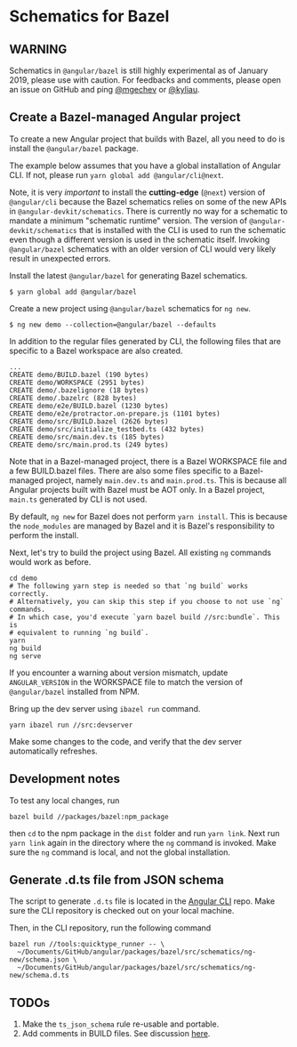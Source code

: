 # Schematics for Bazel

## WARNING

Schematics in `@angular/bazel` is still highly experimental as of January 2019,
please use with caution. For feedbacks and comments, please open an issue on
GitHub and ping [@mgechev](https://github.com/mgechev) or
[@kyliau](https://github.com/kyliau).

## Create a Bazel-managed Angular project

To create a new Angular project that builds with Bazel, all you need to do is install the `@angular/bazel` package.

The example below assumes that you have a global installation of Angular CLI.
If not, please run `yarn global add @angular/cli@next`.

Note, it is very *important* to install the **cutting-edge** (`@next`) version of
`@angular/cli` because the Bazel schematics relies on some of the new APIs in
`@angular-devkit/schematics`. There is currently no way for a schematic to
mandate a minimum "schematic runtime" version. The version of
`@angular-devkit/schematics` that is installed with the CLI is used to run the
schematic even though a different version is used in the schematic itself.
Invoking `@angular/bazel` schematics with an older version of CLI would very
likely result in unexpected errors.

Install the latest `@angular/bazel` for generating Bazel schematics.

```
$ yarn global add @angular/bazel
```

Create a new project using `@angular/bazel` schematics for `ng new`.

```
$ ng new demo --collection=@angular/bazel --defaults
```

In addition to the regular files generated by CLI, the following files that are
specific to a Bazel workspace are also created.

```
...
CREATE demo/BUILD.bazel (190 bytes)
CREATE demo/WORKSPACE (2951 bytes)
CREATE demo/.bazelignore (18 bytes)
CREATE demo/.bazelrc (828 bytes)
CREATE demo/e2e/BUILD.bazel (1230 bytes)
CREATE demo/e2e/protractor.on-prepare.js (1101 bytes)
CREATE demo/src/BUILD.bazel (2626 bytes)
CREATE demo/src/initialize_testbed.ts (432 bytes)
CREATE demo/src/main.dev.ts (185 bytes)
CREATE demo/src/main.prod.ts (249 bytes)
```

Note that in a Bazel-managed project, there is a Bazel WORKSPACE file and a few BUILD.bazel files.
There are also some files specific to a Bazel-managed project, namely `main.dev.ts` and `main.prod.ts`.
This is because all Angular projects built with Bazel must be AOT only.
In a Bazel project, `main.ts` generated by CLI is not used.

By default, `ng new` for Bazel does not perform `yarn install`.
This is because the `node_modules` are managed by Bazel and it is Bazel's
responsibility to perform the install.

Next, let's try to build the project using Bazel.
All existing `ng` commands would work as before.

```
cd demo
# The following yarn step is needed so that `ng build` works correctly.
# Alternatively, you can skip this step if you choose to not use `ng` commands.
# In which case, you'd execute `yarn bazel build //src:bundle`. This is
# equivalent to running `ng build`.
yarn
ng build
ng serve
```

If you encounter a warning about version mismatch, update `ANGULAR_VERSION` in
the WORKSPACE file to match the version of `@angular/bazel` installed from NPM.

Bring up the dev server using `ibazel run` command.

```
yarn ibazel run //src:devserver
```

Make some changes to the code, and verify that the dev server automatically refreshes.

## Development notes

To test any local changes, run

```shell
bazel build //packages/bazel:npm_package
```

then `cd` to the npm package in the `dist` folder and run `yarn link`.
Next run `yarn link` again in the directory where the `ng` command is invoked.
Make sure the `ng` command is local, and not the global installation.

## Generate .d.ts file from JSON schema

The script to generate `.d.ts` file is located in the
[Angular CLI](https://github.com/angular/angular-cli) repo. Make sure
the CLI repository is checked out on your local machine.

Then, in the CLI repository, run the following command

```shell
bazel run //tools:quicktype_runner -- \
  ~/Documents/GitHub/angular/packages/bazel/src/schematics/ng-new/schema.json \
  ~/Documents/GitHub/angular/packages/bazel/src/schematics/ng-new/schema.d.ts
```

## TODOs

1. Make the `ts_json_schema` rule re-usable and portable.
2. Add comments in BUILD files. See discussion [here](https://github.com/angular/angular/pull/26971#discussion_r231325683).
